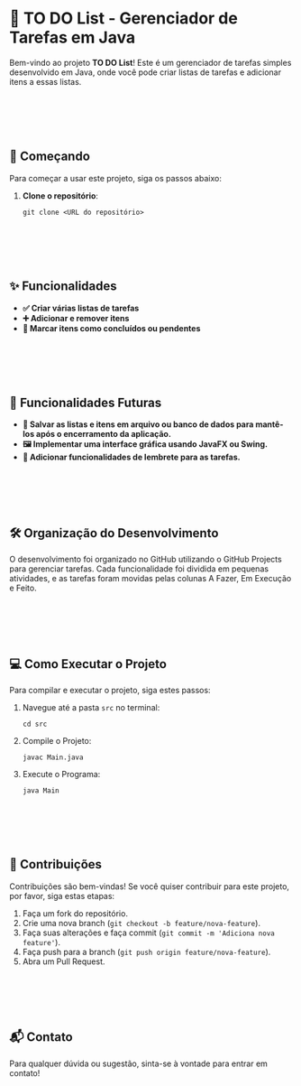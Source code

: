 # 📝 TO DO List - Gerenciador de Tarefas em Java

Bem-vindo ao projeto **TO DO List**! Este é um gerenciador de tarefas simples desenvolvido em Java, onde você pode criar listas de tarefas e adicionar itens a essas listas.

<br><br><br><br>

## 🚀 Começando

Para começar a usar este projeto, siga os passos abaixo:

1. **Clone o repositório**:

   `git clone <URL do repositório>`

<br><br><br><br> 

## ✨ Funcionalidades

- **✅ Criar várias listas de tarefas**
- **➕ Adicionar e remover itens**
- **🔄 Marcar itens como concluídos ou pendentes**

<br><br><br><br>

## 🌱 Funcionalidades Futuras

- **💾 Salvar as listas e itens em arquivo ou banco de dados para mantê-los após o encerramento da aplicação.**
- **🖼️ Implementar uma interface gráfica usando JavaFX ou Swing.**
- **🔔 Adicionar funcionalidades de lembrete para as tarefas.**

<br><br><br><br>

## 🛠️ Organização do Desenvolvimento

O desenvolvimento foi organizado no GitHub utilizando o GitHub Projects para gerenciar tarefas. Cada funcionalidade foi dividida em pequenas atividades, e as tarefas foram movidas pelas colunas A Fazer, Em Execução e Feito.

<br><br><br><br>

## 💻 Como Executar o Projeto

Para compilar e executar o projeto, siga estes passos:

1. Navegue até a pasta `src` no terminal:

    `cd src`

2. Compile o Projeto:

    `javac Main.java`

3. Execute o Programa:

    `java Main`

<br><br><br><br>

## 🤝 Contribuições

Contribuições são bem-vindas! Se você quiser contribuir para este projeto, por favor, siga estas etapas:

1. Faça um fork do repositório.
2. Crie uma nova branch (`git checkout -b feature/nova-feature`).
3. Faça suas alterações e faça commit (`git commit -m 'Adiciona nova feature'`).
4. Faça push para a branch (`git push origin feature/nova-feature`).
5. Abra um Pull Request.

<br><br><br><br>

## 📬 Contato

Para qualquer dúvida ou sugestão, sinta-se à vontade para entrar em contato!

